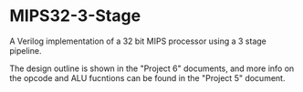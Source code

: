 # MIPS32-3-Stage
A Verilog implementation of a 32 bit MIPS processor using a 3 stage pipeline.

The design outline is shown in the "Project 6" documents, and more info on the opcode and ALU fucntions can be found in the "Project 5" document.

